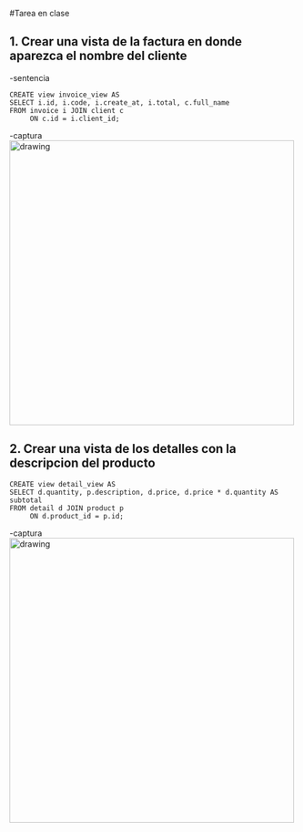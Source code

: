 #Tarea en clase

## 1. Crear una vista de la factura en donde aparezca el nombre del cliente
-sentencia
```
CREATE view invoice_view AS 
SELECT i.id, i.code, i.create_at, i.total, c.full_name
FROM invoice i JOIN client c
     ON c.id = i.client_id;
```
-captura
<img src="Captura de pantalla 2024-06-20 154144.png" alt="drawing" width="500"/>

## 2. Crear una vista de los detalles con la descripcion del producto
```
CREATE view detail_view AS
SELECT d.quantity, p.description, d.price, d.price * d.quantity AS subtotal
FROM detail d JOIN product p
     ON d.product_id = p.id;
```
-captura
<img src="Captura de pantalla 2024-06-20 155957.png" alt="drawing" width="500"/>
